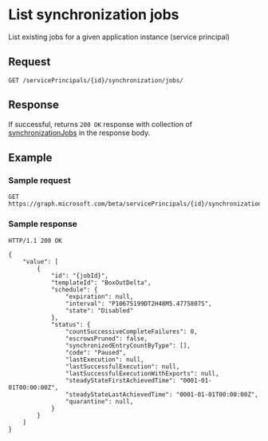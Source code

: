 # List synchronization jobs

List existing jobs for a given application instance (service principal)

## Request

```http
GET /servicePrincipals/{id}/synchronization/jobs/
```

## Response

If successful, returns `200 OK` response with collection of [synchronizationJobs](../resources/synchronization_job.md) in the response body.

## Example

### Sample request

```http
GET https://graph.microsoft.com/beta/servicePrincipals/{id}/synchronization/jobs/
```

### Sample response

```http
HTTP/1.1 200 OK

{
    "value": [
        {
            "id": "{jobId}",
            "templateId": "BoxOutDelta",
            "schedule": {
                "expiration": null,
                "interval": "P10675199DT2H48M5.4775807S",
                "state": "Disabled"
            },
            "status": {
                "countSuccessiveCompleteFailures": 0,
                "escrowsPruned": false,
                "synchronizedEntryCountByType": [],
                "code": "Paused",
                "lastExecution": null,
                "lastSuccessfulExecution": null,
                "lastSuccessfulExecutionWithExports": null,
                "steadyStateFirstAchievedTime": "0001-01-01T00:00:00Z",
                "steadyStateLastAchievedTime": "0001-01-01T00:00:00Z",
                "quarantine": null,
            }
        }
    ]
}
```
